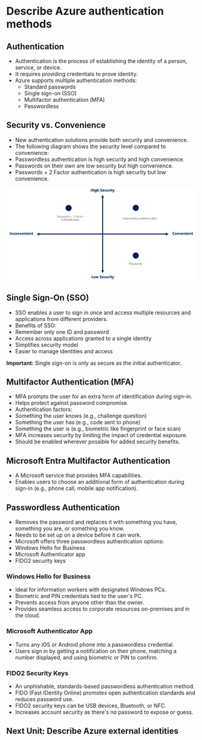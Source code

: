 # Describe Azure authentication methods

## Authentication

- Authentication is the process of establishing the identity of a person, service, or device.
- It requires providing credentials to prove identity.
- Azure supports multiple authentication methods:
  - Standard passwords
  - Single sign-on (SSO)
  - Multifactor authentication (MFA)
  - Passwordless

## Security vs. Convenience

- New authentication solutions provide both security and convenience.
- The following diagram shows the security level compared to convenience:
- Passwordless authentication is high security and high convenience.
- Passwords on their own are low security but high convenience.
- Passwords + 2 Factor authentication is high security but low convenience.

![alt text](./Images/image-1.png)

## Single Sign-On (SSO)

- SSO enables a user to sign in once and access multiple resources and applications from different providers.
- Benefits of SSO:
- Remember only one ID and password
- Access across applications granted to a single identity
- Simplifies security model
- Easier to manage identities and access

**Important:** Single sign-on is only as secure as the initial authenticator.

## Multifactor Authentication (MFA)

- MFA prompts the user for an extra form of identification during sign-in.
- Helps protect against password compromise.
- Authentication factors:
- Something the user knows (e.g., challenge question)
- Something the user has (e.g., code sent to phone)
- Something the user is (e.g., biometric like fingerprint or face scan)
- MFA increases security by limiting the impact of credential exposure.
- Should be enabled wherever possible for added security benefits.

## Microsoft Entra Multifactor Authentication

- A Microsoft service that provides MFA capabilities.
- Enables users to choose an additional form of authentication during sign-in (e.g., phone call, mobile app notification).

## Passwordless Authentication

- Removes the password and replaces it with something you have, something you are, or something you know.
- Needs to be set up on a device before it can work.
- Microsoft offers three passwordless authentication options:
- Windows Hello for Business
- Microsoft Authenticator app
- FIDO2 security keys

### Windows Hello for Business

- Ideal for information workers with designated Windows PCs.
- Biometric and PIN credentials tied to the user's PC.
- Prevents access from anyone other than the owner.
- Provides seamless access to corporate resources on-premises and in the cloud.

### Microsoft Authenticator App

- Turns any iOS or Android phone into a passwordless credential.
- Users sign in by getting a notification on their phone, matching a number displayed, and using biometric or PIN to confirm.

### FIDO2 Security Keys

- An unphishable, standards-based passwordless authentication method.
- FIDO (Fast IDentity Online) promotes open authentication standards and reduces password use.
- FIDO2 security keys can be USB devices, Bluetooth, or NFC.
- Increases account security as there's no password to expose or guess.

## Next Unit: Describe Azure external identities
